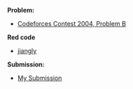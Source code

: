 **Problem:**
- [Codeforces Contest 2004, Problem B](https://codeforces.com/contest/2004/problem/B)

**Red code**
- [jiangly](https://codeforces.com/contest/2004/submission/276561786)

**Submission:**
- [My Submission](https://codeforces.com/contest/2004/submission/276804126)
